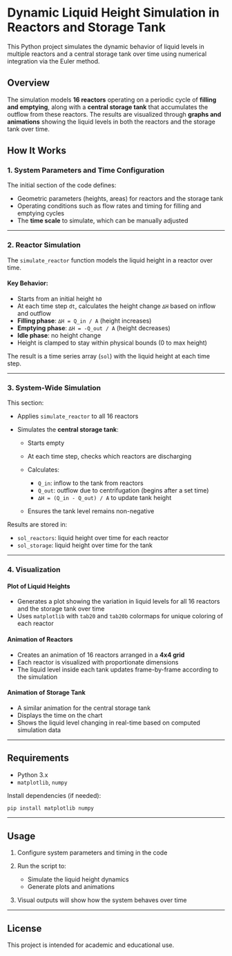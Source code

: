 # Dynamic Liquid Height Simulation in Reactors and Storage Tank

This Python project simulates the dynamic behavior of liquid levels in multiple reactors and a central storage tank over time using numerical integration via the Euler method.

## Overview

The simulation models **16 reactors** operating on a periodic cycle of **filling and emptying**, along with a **central storage tank** that accumulates the outflow from these reactors. The results are visualized through **graphs and animations** showing the liquid levels in both the reactors and the storage tank over time.

## How It Works

### 1. **System Parameters and Time Configuration**

The initial section of the code defines:

* Geometric parameters (heights, areas) for reactors and the storage tank
* Operating conditions such as flow rates and timing for filling and emptying cycles
* The **time scale** to simulate, which can be manually adjusted

---

### 2. **Reactor Simulation**

The `simulate_reactor` function models the liquid height in a reactor over time.

#### Key Behavior:

* Starts from an initial height `h0`
* At each time step `dt`, calculates the height change `∆H` based on inflow and outflow
* **Filling phase**: `∆H = Q_in / A` (height increases)
* **Emptying phase**: `∆H = -Q_out / A` (height decreases)
* **Idle phase**: no height change
* Height is clamped to stay within physical bounds (0 to max height)

The result is a time series array (`sol`) with the liquid height at each time step.

---

### 3. **System-Wide Simulation**

This section:

* Applies `simulate_reactor` to all 16 reactors
* Simulates the **central storage tank**:

  * Starts empty
  * At each time step, checks which reactors are discharging
  * Calculates:

    * `Q_in`: inflow to the tank from reactors
    * `Q_out`: outflow due to centrifugation (begins after a set time)
    * `∆H = (Q_in - Q_out) / A` to update tank height
  * Ensures the tank level remains non-negative

Results are stored in:

* `sol_reactors`: liquid height over time for each reactor
* `sol_storage`: liquid height over time for the tank

---

### 4. **Visualization**

#### Plot of Liquid Heights

* Generates a plot showing the variation in liquid levels for all 16 reactors and the storage tank over time
* Uses `matplotlib` with `tab20` and `tab20b` colormaps for unique coloring of each reactor

#### Animation of Reactors

* Creates an animation of 16 reactors arranged in a **4x4 grid**
* Each reactor is visualized with proportionate dimensions
* The liquid level inside each tank updates frame-by-frame according to the simulation

#### Animation of Storage Tank

* A similar animation for the central storage tank
* Displays the time on the chart
* Shows the liquid level changing in real-time based on computed simulation data

---

## Requirements

* Python 3.x
* `matplotlib`, `numpy`

Install dependencies (if needed):

```bash
pip install matplotlib numpy
```

---

## Usage

1. Configure system parameters and timing in the code
2. Run the script to:

   * Simulate the liquid height dynamics
   * Generate plots and animations
3. Visual outputs will show how the system behaves over time

---

## License

This project is intended for academic and educational use.
